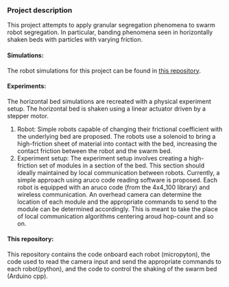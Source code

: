 ### Project description  
This project attempts to apply granular segregation phenomena to swarm robot segregation. In particular, banding phenomena seen in horizontally shaken beds with particles with varying friction. 

#### Simulations:    
The robot simulations for this project can be found in [this repository](https://github.com/DevwratJoshi/VolBotSims). 

#### Experiments:  
The horizontal bed simulations are recreated with a physical experiment setup. The horizontal bed is shaken using a linear actuator driven by a stepper motor.   

  1. Robot: Simple robots capable of changing their frictional coefficient with the underlying bed are proposed. The robots use a solenoid to bring a high-friction sheet of material into contact with the bed, increasing the contact friction between the robot and the swarm bed.   
  2. Experiment setup: The experiment setup involves creating a high-friction set of modules in a section of the bed. This section should ideally maintained by local communication between robots. Currently, a simple approach using aruco code reading software is proposed. Each robot is equipped with an aruco code (from the 4x4_100 library) and wireless communication. An overhead camera can determine the location of each module and the appropriate commands to send to the module can be determined accordingly. This is meant to take the place of local communication algorithms centering aroud hop-count and so on.   

#### This repository:  
This repository contains the code onboard each robot (micropyton), the code used to read the camera input and send the appropriate commands to each robot(python), and the code to control the shaking of the swarm bed (Arduino cpp).  